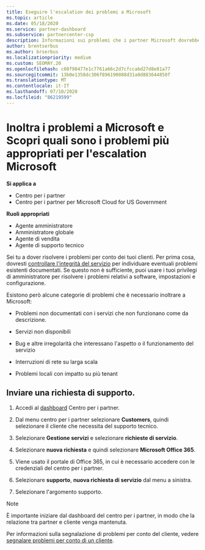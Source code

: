 ```yaml
---
title: Eseguire l'escalation dei problemi a Microsoft
ms.topic: article
ms.date: 05/18/2020
ms.service: partner-dashboard
ms.subservice: partnercenter-csp
description: Informazioni sui problemi che i partner Microsoft dovrebbero risolvere per i clienti e sui problemi che potrebbero essere necessari per inoltrare a Microsoft.
author: brentserbus
ms.author: brserbus
ms.localizationpriority: medium
ms.custom: SEOMAY.20
ms.openlocfilehash: c08f98477e1c7761a66c2d7cfccabd27d8e81a77
ms.sourcegitcommit: 13b0e1358dc306f896190088d31a0d883644850f
ms.translationtype: MT
ms.contentlocale: it-IT
ms.lasthandoff: 07/10/2020
ms.locfileid: "86219599"
---
```

# <a name="escalate-problems-to-microsoft-and-learn-which-issues-are-more-suited-to-microsoft-escalation"></a>Inoltra i problemi a Microsoft e Scopri quali sono i problemi più appropriati per l'escalation Microsoft  

**Si applica a**

- Centro per i partner
- Centro per i partner per Microsoft Cloud for US Government

**Ruoli appropriati**

- Agente amministratore
- Amministratore globale
- Agente di vendita
- Agente di supporto tecnico

Sei tu a dover risolvere i problemi per conto dei tuoi clienti. Per prima cosa, dovresti [controllare l'integrità del servizio](check-service-health.md) per individuare eventuali problemi esistenti documentati. Se questo non è sufficiente, puoi usare i tuoi privilegi di amministratore per risolvere i problemi relativi a software, impostazioni e configurazione.

Esistono però alcune categorie di problemi che è necessario inoltrare a Microsoft:

- Problemi non documentati con i servizi che non funzionano come da descrizione.

- Servizi non disponibili

- Bug e altre irregolarità che interessano l'aspetto o il funzionamento del servizio

- Interruzioni di rete su larga scala

- Problemi locali con impatto su più tenant

## <a name="submit-a-support-request"></a>Inviare una richiesta di supporto.

1. Accedi al [dashboard](https://partner.microsoft.com/dashboard) Centro per i partner.

2. Dal menu centro per i partner selezionare **Customers**, quindi selezionare il cliente che necessita del supporto tecnico.

3. Selezionare **Gestione servizi** e selezionare **richieste di servizio**.

4. Selezionare **nuova richiesta** e quindi selezionare **Microsoft Office 365**.

5. Viene usato il portale di Office 365, in cui è necessario accedere con le credenziali del centro per i partner.

6. Selezionare **supporto**, **nuova richiesta di servizio** dal menu a sinistra.

7. Selezionare l'argomento supporto.

>[!NOTE]
>È importante iniziare dal dashboard del centro per i partner, in modo che la relazione tra partner e cliente venga mantenuta. 


Per informazioni sulla segnalazione di problemi per conto del cliente, vedere [segnalare problemi per conto di un cliente](report-problems-on-behalf-of-a-customer.md).

 

 



